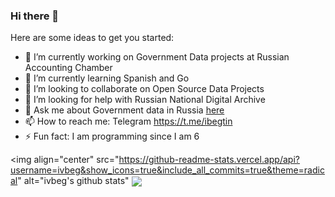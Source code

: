 ### Hi there 👋

Here are some ideas to get you started:

- 🔭 I’m currently working on Government Data projects at Russian Accounting Chamber 
- 🌱 I’m currently learning Spanish and Go
- 👯 I’m looking to collaborate on Open Source Data Projects
- 🤔 I’m looking for help with Russian National Digital Archive
- 💬 Ask me about Government data in Russia [here](https://github.com/ivbeg/ivbeg/issues)
- 📫 How to reach me: Telegram https://t.me/ibegtin
- ⚡ Fun fact: I am programming since I am 6

<img align="center" src="https://github-readme-stats.vercel.app/api?username=ivbeg&show_icons=true&include_all_commits=true&theme=radical" alt="ivbeg's github stats" 
<img align="center" src="https://github-readme-stats.vercel.app/api/top-langs/?username=ivbeg&layout=compact&theme=radical" />



